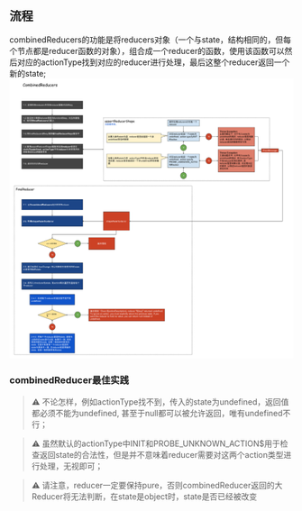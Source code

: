 ## 流程

combinedReducers的功能是将reducers对象（一个与state，结构相同的，但每个节点都是reducer函数的对象），组合成一个reducer的函数，使用该函数可以然后对应的actionType找到对应的reducer进行处理，最后这整个reducer返回一个新的state;
![combinedReducer](./imgs/combinedreducer.svg)

### combinedReducer最佳实践
> ⚠️ 不论怎样，例如actionType找不到，传入的state为undefined，返回值都必须不能为undefined, 甚至于null都可以被允许返回，唯有undefined不行；

> ⚠️ 虽然默认的actionType中INIT和PROBE_UNKNOWN_ACTION$用于检查返回state的合法性，但是并不意味着reducer需要对这两个action类型进行处理，无视即可；

> ⚠️ 请注意，reducer一定要保持pure，否则combinedReducer返回的大Reducer将无法判断，在state是object时，state是否已经被改变
